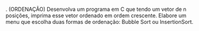. (ORDENAÇÃO) Desenvolva um programa em C que tendo um vetor de n posições, imprima esse
vetor ordenado em ordem crescente. Elabore um menu que escolha duas formas de ordenação:
Bubble Sort ou InsertionSort. 

